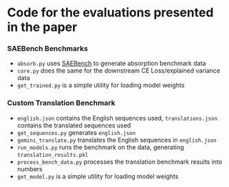 # Code for the evaluations presented in the paper
### SAEBench Benchmarks
* `absorb.py` uses [SAEBench](https://github.com/adamkarvonen/SAEBench) to generate absorption benchmark data
* `core.py` does the same for the downstream CE Loss/explained variance data
* `get_trained.py` is a simple utility for loading model weights
### Custom Translation Benchmark
* `english.json` contains the English sequences used, `translations.json` contains the translated sequences used
* `get_sequences.py` generates `english.json`
* `gemini_translate.py` translates the English sequences in `english.json`
* `run_models.py` runs the benchmark on the data, generating `translation_results.pkl`
* `process_bench_data.py` processes the translation benchmark results into numbers
* `get_model.py` is a simple utility for loading model weights
